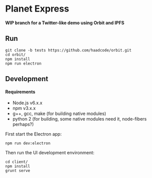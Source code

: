 # Planet Express

**WIP branch for a Twitter-like demo using Orbit and IPFS**

## Run
```
git clone -b tests https://github.com/haadcode/orbit.git
cd orbit/
npm install
npm run electron
```

## Development

#### Requirements

- Node.js v6.x.x
- npm v3.x.x
- g++, gcc, make (for building native modules)
- python 2 (for building, some native modules need it, node-fibers perhaps?)

First start the Electron app:
```
npm run dev:electron
```

Then run the UI development environment:

```
cd client/
npm install
grunt serve
```
